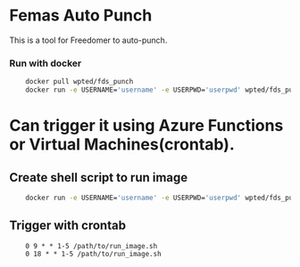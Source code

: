 # Femas Auto Punch
This is a tool for Freedomer to auto-punch.


### Run with docker
```bash
    docker pull wpted/fds_punch
    docker run -e USERNAME='username' -e USERPWD='userpwd' wpted/fds_punch
```

# Can trigger it using Azure Functions or Virtual Machines(crontab).

## Create shell script to run image
```sh
    docker run -e USERNAME='username' -e USERPWD='userpwd' wpted/fds_punch
```

## Trigger with crontab
```crontab
    0 9 * * 1-5 /path/to/run_image.sh
    0 18 * * 1-5 /path/to/run_image.sh
```